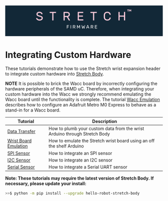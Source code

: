 ![](../images/banner.png)

# Integrating Custom Hardware

These tutorials demonstrate how to use the Stretch wrist expansion header to integrate custom hardware into [Stretch Body](https://docs.hello-robot.com/stretch_body_guide/).



**NOTE** It is possible to brick the Wacc board by incorrectly configuring the hardware peripherals of the SAMD uC. Therefore, when integrating your custom hardware into the Wacc we strongly recommend emulating the Wacc board until the functionality is complete. The tutorial [Wacc Emulation](./wacc_emulation.md) describes how to configure an Adafruit Metro M0 Express to behave as a stand-in for a Wacc board.



| Tutorial                                          | Description                                                  |
| ------------------------------------------------- | ------------------------------------------------------------ |
| [Data Transfer](./data_transfer.md)          | How to plumb your custom data from the wrist Arduino through Stretch Body |
| [Wrist Board Emulation](./wacc_emulation.md) | How to emulate the Stretch wrist board using an off the shelf Arduino |
| [SPI Sensor](./spi_sensor.md)                | How to integrate an SPI sensor                               |
| [I2C Sensor](./i2c_sensor.md)                | How to integrate an I2C sensor                               |
| [Serial Sensor](./serial_sensor.md)          | How to integrate a Serial UART sensor                        |

**Note: These tutorials may require the latest version of Stretch Body. If necessary, please update your install:**

```bash
>>$ python -m pip install --upgrade hello-robot-stretch-body
```

